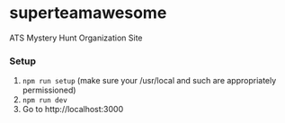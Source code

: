 # superteamawesome
ATS Mystery Hunt Organization Site

### Setup

1. `npm run setup` (make sure your /usr/local and such are appropriately permissioned)
1. `npm run dev`
1. Go to http://localhost:3000
